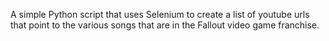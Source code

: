 A simple Python script that uses Selenium to create a list of youtube urls that point to the various songs that are in the Fallout video game franchise.
